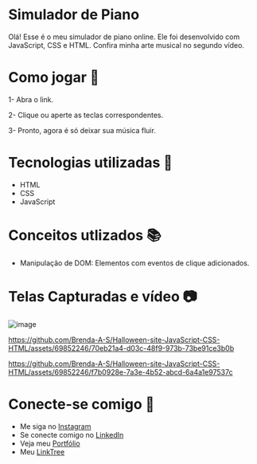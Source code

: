 # Simulador de Piano

Olá! Esse é o meu simulador de piano online. Ele foi desenvolvido com JavaScript, CSS e HTML. Confira minha arte musical no segundo vídeo.

# Como jogar 📌

1- Abra o link.

2- Clique ou aperte as teclas correspondentes.

3- Pronto, agora é só deixar sua música fluir.

# Tecnologias utilizadas 📂

- HTML
- CSS
- JavaScript

# Conceitos utlizados 📚

- Manipulação de DOM: Elementos com eventos de clique adicionados.

# Telas Capturadas e vídeo 📷

![image](https://github.com/Brenda-A-S/Halloween-site-JavaScript-CSS-HTML/assets/69852246/cb14eaa5-fcea-41d8-9b2b-40b811012bb2)

https://github.com/Brenda-A-S/Halloween-site-JavaScript-CSS-HTML/assets/69852246/70eb21a4-d03c-48f9-973b-73be91ce3b0b

https://github.com/Brenda-A-S/Halloween-site-JavaScript-CSS-HTML/assets/69852246/f7b0928e-7a3e-4b52-abcd-6a4a1e97537c

# Conecte-se comigo 🔗

* Me siga no [Instagram](https://www.instagram.com/brenda_a_s_dev/)
* Se conecte comigo no [LinkedIn](https://www.linkedin.com/in/brenda-antunes-silva/)
* Veja meu [Portfólio](https://portfolio-brenda-a-s.web.app/)
* Meu [LinkTree](https://linktr.ee/brenda_a_s_dev)